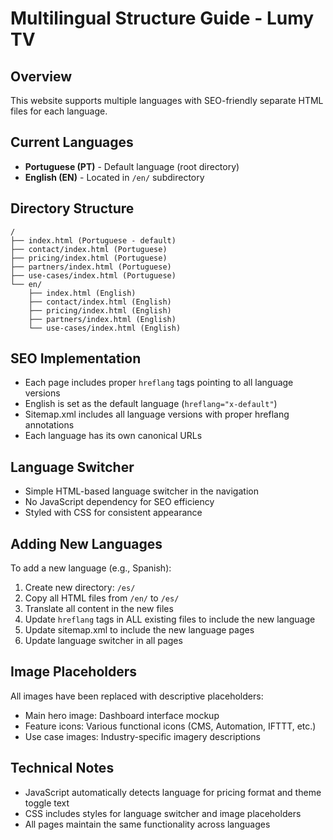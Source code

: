# Multilingual Structure Guide - Lumy TV

## Overview
This website supports multiple languages with SEO-friendly separate HTML files for each language.

## Current Languages
- **Portuguese (PT)** - Default language (root directory)
- **English (EN)** - Located in `/en/` subdirectory

## Directory Structure
```
/
├── index.html (Portuguese - default)
├── contact/index.html (Portuguese)
├── pricing/index.html (Portuguese)
├── partners/index.html (Portuguese)
├── use-cases/index.html (Portuguese)
└── en/
    ├── index.html (English)
    ├── contact/index.html (English)
    ├── pricing/index.html (English)
    ├── partners/index.html (English)
    └── use-cases/index.html (English)
```

## SEO Implementation
- Each page includes proper `hreflang` tags pointing to all language versions
- English is set as the default language (`hreflang="x-default"`)
- Sitemap.xml includes all language versions with proper hreflang annotations
- Each language has its own canonical URLs

## Language Switcher
- Simple HTML-based language switcher in the navigation
- No JavaScript dependency for SEO efficiency
- Styled with CSS for consistent appearance

## Adding New Languages
To add a new language (e.g., Spanish):

1. Create new directory: `/es/`
2. Copy all HTML files from `/en/` to `/es/`
3. Translate all content in the new files
4. Update `hreflang` tags in ALL existing files to include the new language
5. Update sitemap.xml to include the new language pages
6. Update language switcher in all pages

## Image Placeholders
All images have been replaced with descriptive placeholders:
- Main hero image: Dashboard interface mockup
- Feature icons: Various functional icons (CMS, Automation, IFTTT, etc.)
- Use case images: Industry-specific imagery descriptions

## Technical Notes
- JavaScript automatically detects language for pricing format and theme toggle text
- CSS includes styles for language switcher and image placeholders
- All pages maintain the same functionality across languages